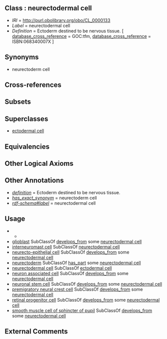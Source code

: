 
## Class : neurectodermal cell

 * *IRI* = http://purl.obolibrary.org/obo/CL_0000133
 * *Label* = neurectodermal cell
 * *Definition* = Ectoderm destined to be nervous tissue. [ [database_cross_reference](../../ef/oboInOwl#hasDbXref.md) = GOC:tfm, [database_cross_reference](../../ef/oboInOwl#hasDbXref.md) = ISBN:068340007X ]

## Synonyms

 * neurectoderm cell

## Cross-references


## Subsets


## Superclasses

 * [ectodermal cell](../../CL/21/CL_0000221.md)

## Equivalencies


## Other Logical Axioms


## Other Annotations

 * *[definition](../../IAO/15/IAO_0000115.md)* = Ectoderm destined to be nervous tissue.
 * *[has_exact_synonym](../../ym/oboInOwl#hasExactSynonym.md)* = neurectoderm cell
 * *[rdf-schema#label](../../el/rdf-schema#label.md)* = neurectodermal cell

## Usage

 * -
 * [glioblast](../../CL/30/CL_0000030.md) SubClassOf [develops_from](../../RO/02/RO_0002202.md) some [neurectodermal cell](../../CL/33/CL_0000133.md)
 * [interneuromast cell](../../CL/54/CL_0000854.md) SubClassOf [neurectodermal cell](../../CL/33/CL_0000133.md)
 * [neurecto-epithelial cell](../../CL/10/CL_0000710.md) SubClassOf [develops_from](../../RO/02/RO_0002202.md) some [neurectodermal cell](../../CL/33/CL_0000133.md)
 * [neurectoderm](../../UBERON/46/UBERON_0002346.md) SubClassOf [has_part](../../BFO/51/BFO_0000051.md) some [neurectodermal cell](../../CL/33/CL_0000133.md)
 * [neurectodermal cell](../../CL/33/CL_0000133.md) SubClassOf [ectodermal cell](../../CL/21/CL_0000221.md)
 * [neuron associated cell](../../CL/95/CL_0000095.md) SubClassOf [develops_from](../../RO/02/RO_0002202.md) some [neurectodermal cell](../../CL/33/CL_0000133.md)
 * [neuronal stem cell](../../CL/47/CL_0000047.md) SubClassOf [develops_from](../../RO/02/RO_0002202.md) some [neurectodermal cell](../../CL/33/CL_0000133.md)
 * [premigratory neural crest cell](../../CL/04/CL_0007004.md) SubClassOf [develops_from](../../RO/02/RO_0002202.md) some [neurectodermal cell](../../CL/33/CL_0000133.md)
 * [retinal progenitor cell](../../CL/72/CL_0002672.md) SubClassOf [develops_from](../../RO/02/RO_0002202.md) some [neurectodermal cell](../../CL/33/CL_0000133.md)
 * [smooth muscle cell of sphincter of pupil](../../CL/43/CL_0002243.md) SubClassOf [develops_from](../../RO/02/RO_0002202.md) some [neurectodermal cell](../../CL/33/CL_0000133.md)

## External Comments

